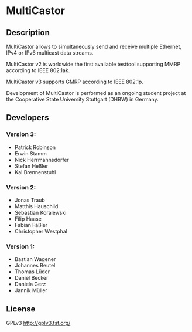 MultiCastor
===========

Description
-----------

MultiCastor allows to simultaneously send and receive multiple Ethernet, IPv4 or IPv6 multicast data streams.

MultiCastor v2 is worldwide the first available testtool supporting MMRP according to IEEE 802.1ak.

MultiCastor v3 supports GMRP according to IEEE 802.1p.

Development of MultiCastor is performed as an ongoing student project at the Cooperative State University Stuttgart (DHBW) in Germany.

Developers
----------

### Version 3:
* Patrick Robinson
* Erwin Stamm
* Nick Herrmannsdörfer
* Stefan Heßler
* Kai Brennenstuhl

### Version 2:
* Jonas Traub
* Matthis Hauschild
* Sebastian Koralewski
* Filip Haase
* Fabian Fäßler
* Christopher Westphal

### Version 1:
* Bastian Wagener
* Johannes Beutel
* Thomas Lüder
* Daniel Becker
* Daniela Gerz
* Jannik Müller

License
-------

GPLv3
http://gplv3.fsf.org/
